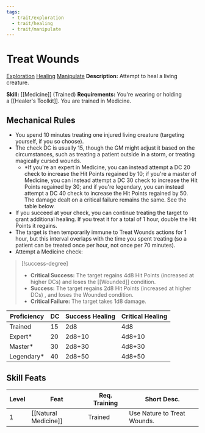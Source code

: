 ```yaml
---
tags:
  - trait/exploration
  - trait/healing
  - trait/manipulate
---
```

# Treat Wounds

[Exploration](Exploration.md "General Trait") [Healing](Healing.md "General Trait") [Manipulate](Manipulate.md "General Trait")
**Description:** Attempt to heal a living creature.

**Skill:** [[Medicine]] (Trained)
**Requirements:** You're wearing or holding a [[Healer's Toolkit]]. You are trained in Medicine.

## Mechanical Rules

- You spend 10 minutes treating one injured living creature (targeting yourself, if you so choose).
- The check DC is usually 15, though the GM might adjust it based on the circumstances, such as treating a patient outside in a storm, or treating magically cursed wounds.
	- *If you're an expert in Medicine, you can instead attempt a DC 20 check to increase the Hit Points regained by 10; if you're a master of Medicine, you can instead attempt a DC 30 check to increase the Hit Points regained by 30; and if you're legendary, you can instead attempt a DC 40 check to increase the Hit Points regained by 50. The damage dealt on a critical failure remains the same.  See the table below.
-  If you succeed at your check, you can continue treating the target to grant additional healing. If you treat it for a total of 1 hour, double the Hit Points it regains.  
- The target is then temporarily immune to Treat Wounds actions for 1 hour, but this interval overlaps with the time you spent treating (so a patient can be treated once per hour, not once per 70 minutes).  
- Attempt a Medicine check:

> [!success-degree] 
>- **Critical Success:** The target regains 4d8 Hit Points (increased at higher DCs) and loses the [[Wounded]] condition. 
>- **Success:** The target regains 2d8 Hit Points (increased at higher DCs) , and loses the Wounded condition.  
>- **Critical Failure:** The target takes 1d8 damage.

| **Proficiency** | **DC** | **Success Healing** | **Critical Healing** |
| --------------- | ------ | ------------------- | -------------------- |
| Trained         | 15     | 2d8                 | 4d8                  |
| Expert*         | 20     | 2d8+10              | 4d8+10               |
| Master*         | 30     | 2d8+30              | 4d8+30               |
| Legendary*      | 40     | 2d8+50              | 4d8+50               |

## Skill Feats

| Level | Feat                 | Req. Training | Short Desc.                 |
| ----- | -------------------- | ------------- | --------------------------- |
| 1     | [[Natural Medicine]] | Trained       | Use Nature to Treat Wounds. |


